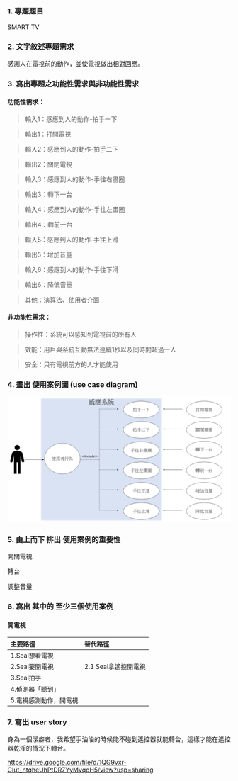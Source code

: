 ### 1.	專題題目
SMART TV
### 2.	文字敘述專題需求
感測人在電視前的動作，並使電視做出相對回應。
### 3.	寫出專題之功能性需求與非功能性需求
#### 功能性需求： 
>輸入1：感應到人的動作-拍手一下 

>輸出1：打開電視 

>輸入2：感應到人的動作-拍手二下 

>輸出2：關閉電視 

>輸入3：感應到人的動作-手往右畫圈 

>輸出3：轉下一台 

>輸入4：感應到人的動作-手往左畫圈 

>輸出4：轉前一台 

>輸入5：感應到人的動作-手往上滑 

>輸出5：增加音量 

>輸入6：感應到人的動作-手往下滑 

>輸出6：降低音量 

>其他：演算法、使用者介面 

#### 非功能性需求： 

>操作性：系統可以感知到電視前的所有人 

>效能：用戶與系統互動無法連續1秒以及同時間超過一人

>安全：只有電視前方的人才能使用

### 4.	畫出 使用案例圖 (use case diagram)
![JPG](使用案例圖.jpg "案例圖")
### 5.	由上而下 排出 使用案例的重要性
開關電視

轉台

調整音量

### 6. 寫出 其中的 至少三個使用案例
#### 開電視

|    主要路徑  |    替代路徑        |
|:------------|:------------      |
|1.Seal想看電視|                   |
|2.Seal要開電視|2.1 Seal拿遙控開電視|
|3.Seal拍手    |                   |
|4.偵測器「聽到」|                 |
|5.電視感測動作，開電視|             |
### 7. 寫出 user story 

身為一個潔癖者，我希望手油油的時候能不碰到遙控器就能轉台，這樣才能在遙控器乾淨的情況下轉台。



https://drive.google.com/file/d/1QG9vxr-CIut_ntqheUhPtDR7YyMvqoH5/view?usp=sharing

